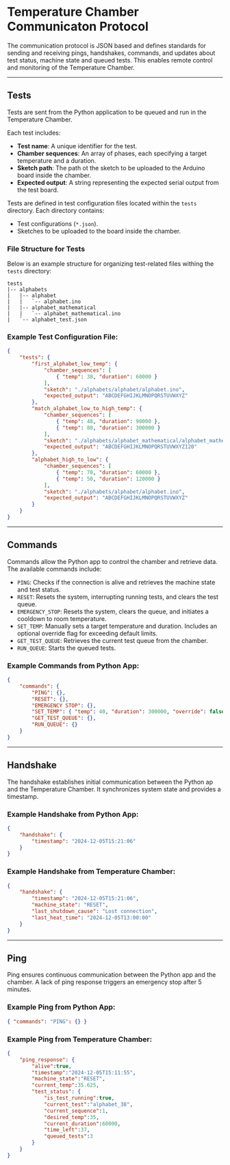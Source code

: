 # Temperature Chamber Communicaton Protocol

The communication protocol is JSON based and defines standards for sending and receiving pings, handshakes, commands, and updates about test status, machine state and queued tests. This enables remote control and monitoring of the Temperature Chamber.

---

## Tests 

Tests are sent from the Python application to be queued and run in the Temperature Chamber.

Each test includes:
- **Test name**: A unique identifier for the test.
- **Chamber sequences**: An array of phases, each specifying a target temperature and a duration.
- **Sketch path**: The path ot the sketch to be uploaded to the Arduino board inside the chamber.
- **Expected output**: A string representing the expected serial output from the test board.

Tests are defined in test configuration files located within the `tests` directory. Each directory contains:
- Test configurations (`*.json`).
- Sketches to be uploaded to the board inside the chamber.

### File Structure for Tests

Below is an example structure for organizing test-related files withing the `tests` directory:

```
tests
|-- alphabets
|   |-- alphabet
|   |   `-- alphabet.ino
|   |-- alphabet_mathematical
|   |   `-- alphabet_mathematical.ino
|   `-- alphabet_test.json
```

### Example Test Configuration File:

```json
{
    "tests": {
        "first_alphabet_low_temp": {
            "chamber_sequences": [
                { "temp": 38, "duration": 60000 }
            ],
            "sketch": "./alphabets/alphabet/alphabet.ino",
            "expected_output": "ABCDEFGHIJKLMNOPQRSTUVWXYZ"
        },
        "match_alphabet_low_to_high_temp": {
            "chamber_sequences": [
                { "temp": 48, "duration": 90000 },
                { "temp": 80, "duration": 300000 }
            ],
            "sketch": "./alphabets/alphabet_mathematical/alphabet_mathematical.ino",
            "expected_output": "ABCDEFGHIJKLMNOPQRSTUVWXYZ120"
        },
        "alphabet_high_to_low": {
            "chamber_sequences": [
                { "temp": 70, "duration": 60000 },
                { "temp": 50, "duration": 120000 }
            ],
            "sketch": "./alphabets/alphabet/alphabet.ino",
            "expected_output": "ABCDEFGHIJKLMNOPQRSTUVWXYZ"
        }
    }
}
```
---

## Commands
Commands allow the Python app to control the chamber and retrieve data. The available commands include:
- `PING`: Checks if the connection is alive and retrieves the machine state and test status.
- `RESET`: Resets the system, interrupting running tests, and clears the test queue.
- `EMERGENCY_STOP`: Resets the system, clears the queue, and initiates a cooldown to room temperature.
- `SET_TEMP`: Manually sets a target temperature and duration. Includes an optional override flag for exceeding default limits.
- `GET_TEST_QUEUE`: Retrieves the current test queue from the chamber.
- `RUN_QUEUE`: Starts the queued tests.

### Example Commands from Python App:

```json
{
    "commands": {
        "PING": {},
        "RESET": {},
        "EMERGENCY STOP": {},
        "SET_TEMP": { "temp": 40, "duration": 300000, "override": false },
        "GET_TEST_QUEUE": {},
        "RUN_QUEUE": {}
    }
}
```

---

## Handshake
The handshake establishes initial communication between the Python ap and the Temperature Chamber. It synchronizes system state and provides a timestamp.

### Example Handshake from Python App:
```json
{
    "handshake": {
        "timestamp": "2024-12-05T15:21:06"
    }
}
```

### Example Handshake from Temperature Chamber:
```json
{
    "handshake": {
        "timestamp": "2024-12-05T15:21:06",
        "machine_state": "RESET",
        "last_shutdown_cause": "Lost connection",
        "last_heat_time": "2024-12-05T13:00:00"
    }
}
```

---

## Ping
Ping ensures continuous communication between the Python app and the chamber. A lack of ping response triggers an emergency stop after 5 minutes.

### Example Ping from Python App:

```json
{ "commands": "PING": {} }
```

### Example Ping from Temperature Chamber:

```json
{
    "ping_response": {
        "alive":true,
        "timestamp":"2024-12-05T15:11:55",
        "machine_state":"RESET",
        "current_temp":35.625,
        "test_status": {
            "is_test_running":true,
            "current_test":"alphabet_38",
            "current_sequence":1,
            "desired_temp":35,
            "current_duration":60000,
            "time_left":37,
            "queued_tests":3
        }
    }
}
```
